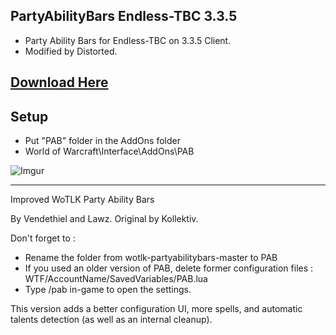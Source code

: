 ## PartyAbilityBars Endless-TBC 3.3.5

- Party Ability Bars for Endless-TBC on 3.3.5 Client.
- Modified by Distorted.
## [Download Here](https://github.com/Distorted39/PAB-Backport-Endless-TBC-3.3.5/archive/refs/heads/master.zip)

## Setup
- Put "PAB" folder in the AddOns folder
- World of Warcraft\Interface\AddOns\PAB

![Imgur](https://i.imgur.com/JzOO49m.png)

----------------------------------------------
Improved WoTLK Party Ability Bars

By Vendethiel and Lawz. Original by Kollektiv.

Don't forget to :
- Rename the folder from wotlk-partyabilitybars-master to PAB
- If you used an older version of PAB, delete former configuration files : WTF/AccountName/SavedVariables/PAB.lua
- Type /pab in-game to open the settings.

This version adds a better configuration UI, more spells, and automatic talents detection (as well as an internal cleanup).
